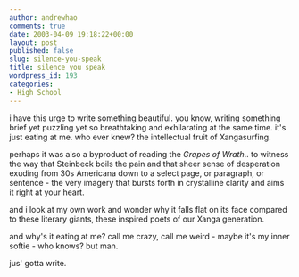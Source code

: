```yaml
---
author: andrewhao
comments: true
date: 2003-04-09 19:18:22+00:00
layout: post
published: false
slug: silence-you-speak
title: silence you speak
wordpress_id: 193
categories:
- High School
---
```


i have this urge to write something beautiful. you know, writing something brief yet puzzling yet so breathtaking and exhilarating at the same time. it's just eating at me. who ever knew? the intellectual fruit of Xangasurfing.

perhaps it was also a byproduct of reading the _Grapes of Wrath_.. to witness the way that Steinbeck boils the pain and that sheer sense of desperation exuding from 30s Americana down to a select page, or paragraph, or sentence - the very imagery that bursts forth in crystalline clarity and aims it right at your heart.

and i look at my own work and wonder why it falls flat on its face compared to these literary giants, these inspired poets of our Xanga generation.

and why's it eating at me? call me crazy, call me weird - maybe it's my inner softie - who knows? but man.

jus' gotta write.
